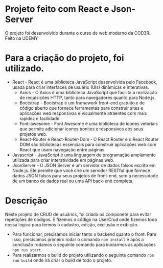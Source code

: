 # Projeto feito com React e Json-Server
O projeto foi desenvolvido durante o curso de web moderno da COD3R. Feito na UDEMY
# Para a criação do projeto, foi utilizado.
- React - React é uma biblioteca JavaScript desenvolvida pelo Facebook, usada para criar interfaces de usuário (UIs) dinâmicas e interativas.
  - Axios - O Axios é uma biblioteca JavaScript que facilita a realização de requisições HTTP, tanto para navegadores quanto para Node.js.
  - Bootstrap - Bootstrap é um framework front-end gratuito e de código aberto que fornece ferramentas para construir sites e aplicações web responsivas e visualmente atraentes com mais rapidez e facilidade.
  - Font-awesome - Font Awesome é uma biblioteca de ícones vetoriais que permite adicionar ícones bonitos e responsivos aos seus projetos web.
  - React-Router e React-Router-Dom - O React Router e o React Router DOM são bibliotecas essenciais para construir aplicações web com React que usam navegação entre páginas.
- Javascript - JavaScript é uma linguagem de programação amplamente utilizada para criar interatividade em páginas web.
- JsonServer - O JSON Server é um servidor de dados falsos escrito em Node.js. Ele permite que você crie um servidor RESTful que fornece dados JSON falsos para seus projetos de front-end, sem a necessidade de um banco de dados real ou uma API back-end completa.
# Descrição
Neste projeto de CRUD de usuários, foi criado os componete para evitar repetições de codigos. E fizemos o código na UserCrud onde fizemos toda nossa logica para termos o cadastro, edição, exclusão e exibição.
- Para funcionar, precisamos iniciar tanto o backend quanto o front. Para isso, precisamos primeiro rodar o comando `npm install`  e após a conclusão rodamos o seguinte comando para iniciarmos as aplicações `npm run start`.
- Para realizarmos o build do projeto utilizando o seguinte comando `npm run build` onde irá criar o build de todo o projeto.
